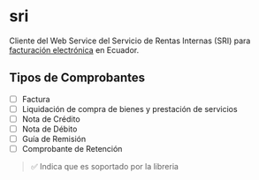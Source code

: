 # sri
Cliente del Web Service del Servicio de Rentas Internas (SRI) para [facturación electrónica](https://www.sri.gob.ec/facturacion-electronica) en Ecuador.


## Tipos de Comprobantes
- [ ] Factura
- [ ] Liquidación de compra de bienes y prestación de  servicios
- [ ] Nota de Crédito
- [ ] Nota de Débito
- [ ] Guía de Remisión
- [ ] Comprobante de Retención
> ✅ Indica que es soportado por la libreria

